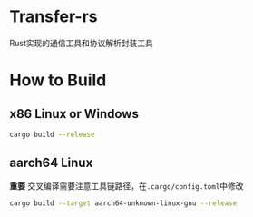 # Transfer-rs
Rust实现的通信工具和协议解析封装工具


# How to Build
## x86 Linux or Windows
```Bash
cargo build --release

```

## aarch64 Linux
**重要** 交叉编译需要注意工具链路径，在`.cargo/config.toml`中修改
```Bash
cargo build --target aarch64-unknown-linux-gnu --release

```